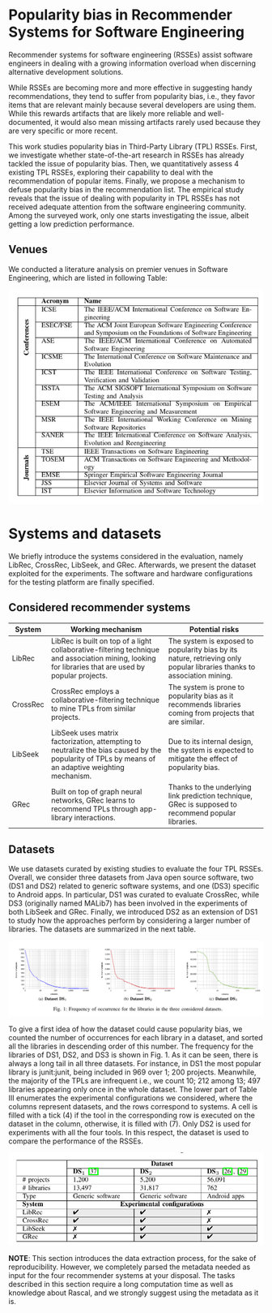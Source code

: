 # Popularity bias in Recommender Systems for Software Engineering

Recommender systems for software engineering (RSSEs) assist software engineers in dealing with a growing information overload when discerning alternative development solutions. 

While RSSEs are becoming more and more effective in suggesting handy recommendations, they tend to suffer from popularity bias, i.e., they favor items that are relevant mainly because several developers are using them. While this rewards artifacts that  are likely more reliable and well-documented, it would also mean missing artifacts rarely used because they are very specific or more recent. 

This work studies popularity bias in Third-Party Library (TPL) RSSEs. First, we investigate whether state-of-the-art research in RSSEs has already tackled the issue of popularity bias. Then, we quantitatively assess 4 existing TPL RSSEs, exploring their capability to deal with the recommendation of popular items. Finally, we propose a mechanism to defuse popularity bias in the recommendation list. The empirical study reveals that the issue of dealing with popularity in TPL RSSEs has not received adequate attention from the software engineering community. Among the surveyed work, only one starts investigating the issue, albeit getting a low prediction performance.

## Venues
We conducted a literature analysis on premier venues in Software Engineering, which are listed in following Table:

![Venues table](venue_table.png)

# Systems and datasets

We briefly introduce the systems considered in the evaluation, namely LibRec, CrossRec, LibSeek, and GRec. Afterwards, we present the dataset exploited for the
experiments. The software and hardware configurations for the testing platform are finally specified.

## Considered recommender systems

| System                                    | Working mechanism                                                                                                                                                                                                                                                                       | Potential risks                                                                                                                                                                                                                        |
|----------------------------------------------------|--------------------------------------------------------------------------------------------------------------------------------------------------------------------------------------------------------------------------------------------------------------------------------------------------|-------------------------------------------------------------------------------------------------------------------------------------------------------------------------------------------------------------------------------------------------|
| LibRec                       | LibRec is built on top of a light collaborative-filtering technique and association mining, looking for libraries that are used by popular projects. | The system is exposed to popularity bias by its nature, retrieving only popular libraries thanks to association mining.                                     |
| CrossRec          | CrossRec employs a collaborative-filtering technique to mine TPLs from similar projects.| The system is prone to popularity bias as it recommends libraries coming from projects that are similar. |
| LibSeek  | LibSeek uses matrix factorization, attempting to neutralize the bias caused by the popularity of TPLs by means of an adaptive weighting mechanism.| Due to its internal design, the system is expected to mitigate the effect of popularity bias. 
| GRec  | Built on top of graph neural networks, GRec learns to recommend TPLs through app-library interactions.| Thanks to the underlying link prediction technique, GRec is supposed to recommend popular libraries. 



## Datasets 
We use datasets curated by
existing studies to evaluate the four TPL RSSEs. Overall, we
consider three datasets from Java open source software, two
(DS1 and DS2) related to generic software systems, and one
(DS3) specific to Android apps. In particular, DS1 was curated
to evaluate CrossRec, while DS3 (originally named MALib7)
has been involved in the experiments of both LibSeek and
GRec. Finally, we introduced DS2 as an extension of DS1
to study how the approaches perform by considering a larger
number of libraries. The datasets are summarized in the next table.

![Datasets](Figure1.png)

To give a first idea of how the dataset could cause popularity
bias, we counted the number of occurrences for each library
in a dataset, and sorted all the libraries in descending order of
this number. The frequency for the libraries of DS1, DS2, and
DS3 is shown in Fig. 1. As it can be seen, there is always a
long tail in all three datasets. For instance, in DS1 the most
popular library is junit:junit, being included in 969 over 1; 200
projects. Meanwhile, the majority of the TPLs are infrequent
i.e., we count 10; 212 among 13; 497 libraries appearing only
once in the whole dataset.
The lower part of Table III enumerates the experimental
configurations we considered, where the columns represent
datasets, and the rows correspond to systems. A cell is filled
with a tick (4) if the tool in the corresponding row is executed
on the dataset in the column, otherwise, it is filled with (7).
Only DS2 is used for experiments with all the four tools. In
this respect, the dataset is used to compare the performance
of the RSSEs.

![Venues table](datasets.png)

**NOTE**: This section introduces the data extraction process, for the
sake of reproducibility. However, we completely parsed the metadata
needed as input for the four recommender systems at your disposal. The
tasks described in this section require a long computation time as well
as knowledge about Rascal, and we strongly suggest using the metadata as
it is.
